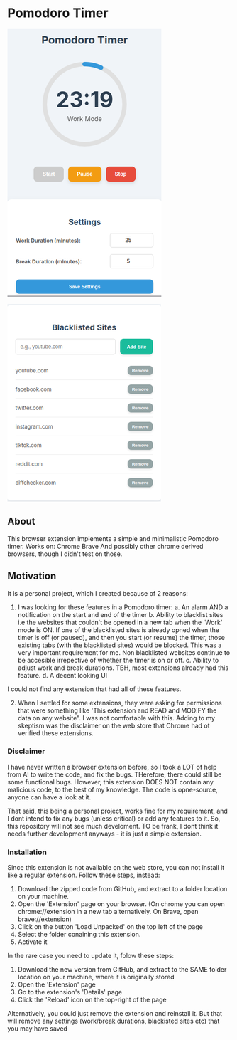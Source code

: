 # Pomodoro Timer
![Screenshot-1](images/screenshot-1.png)

![Screenshot-2](images/screenshot-2.png)


## About
This browser extension implements a simple and minimalistic Pomodoro timer.
Works on:
Chrome
Brave
And possibly other chrome derived browsers, though I didn't test on those.

## Motivation
It is a personal project, which I created because of 2 reasons:
1. I was looking for these features in a Pomodoro timer:
  a. An alarm AND a notification on the start and end of the timer
  b. Ability to blacklist sites i.e the websites that couldn't be opened in a new tab when the 'Work' mode is ON.
  If one of the blacklisted sites is already opned when the timer is off (or paused), and then you start (or resume) the timer, those existing tabs (with the blacklisted sites) would be blocked.
  This was a very important requirement for me.
  Non blacklisted websites continue to be accesible irrepective of whether the timer is on or off.
  c. Ability to adjust work and break durations. TBH, most extensions already had this feature.
  d. A decent looking UI

  I could not find any extension that had all of these features.

  2. When I settled for some extensions, they were asking for permissions that were something like 'This extension and READ and MODIFY the data on any website". I was not comfortable with this.
  Adding to my skeptism was the disclaimer on the web store that Chrome had ot verified these extensions.

### Disclaimer
I have never written a browser extension before, so I took a LOT of help from AI to write the code, and fix the bugs.
THerefore, there could still be some functional bugs. However, this extension DOES NOT contain any malicious code, to the best of my knowledge. The code is opne-source, anyone can have a look at it.

That said, this being a personal project, works fine for my requirement, and I dont intend to fix any bugs (unless critical) or add any features to it. So, this repository will not see much develoment. TO be frank, I dont think it needs further development anyways - it is just a simple extension.

### Installation
Since this extension is not available on the web store, you can not install it like a regular extension.
Follow these steps, instead:

1. Download the zipped code from GitHub, and extract to a folder location on your machine.
2. Open the 'Extension' page on your browser.
(On chrome you can open chrome://extension in a new tab alternatively. On Brave, open brave://extension)
3. Click on the button 'Load Unpacked' on the top left of the page
4. Select the folder conaining this extension.
5. Activate it

In the rare case you need to update it, folow these steps:
1. Download the new version from GitHub, and extract to the SAME folder location on your machine, where it is originally stored
2. Open the 'Extension' page
3. Go to the extension's 'Details' page
4. Click the 'Reload' icon on the top-right of the page

Alternatively, you could just remove the extension and reinstall it. But that will remove any settings (work/break durations, blackisted sites etc) that you may have saved
